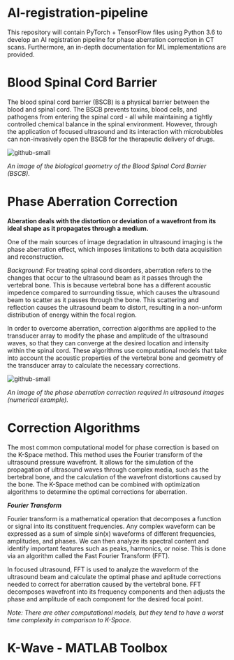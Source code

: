 # AI-registration-pipeline
This repository will contain PyTorch + TensorFlow files using Python 3.6 to develop an AI registration pipeline for phase aberration correction in CT scans. Furthermore, an in-depth documentation for ML implementations are provided.

# Blood Spinal Cord Barrier
The blood spinal cord barrier (BSCB) is a physical barrier between the blood and spinal cord. The BSCB prevents toxins, blood cells, and pathogens from entering the spinal cord - all while maintaining a tightly controlled chemical balance in the spinal environment. However, through the application of focused ultrasound and its interaction with microbubbles can non-invasively open the BSCB for the therapeutic delivery of drugs.

![github-small](https://user-images.githubusercontent.com/117220797/235368837-2b0dad80-95e6-48ff-90ef-b55c57c5d08b.png)

*An image of the biological geometry of the Blood Spinal Cord Barrier (BSCB).*

# Phase Aberration Correction
**Aberation deals with the distortion or deviation of a wavefront from its ideal shape as it propagates through a medium.**

One of the main sources of image degradation in ultrasound imaging is the phase aberration effect, which imposes limitations to both data acquisition and reconstruction. 

*Background*: For treating spinal cord disorders, aberration refers to the changes that occur to the ultrasound beam as it passes through the vertebral bone. This is because vertebral bone has a different acoustic impedence compared to surrounding tissue, which causes the ultrasound beam to scatter as it passes through the bone. This scattering and reflection causes the ultrasound beam to distort, resulting in a non-unform distribution of energy within the focal region. 

In order to overcome aberration, correction algorithms are applied to the transducer array to modify the phase and amplitude of the ultrasound waves, so that they can converge at the desired location and intensity within the spinal cord. These algorithms use computational models that take into account the acoustic properties of the vertebral bone and geometry of the transducer array to calculate the necessary corrections.

![github-small](https://user-images.githubusercontent.com/117220797/235369264-52d2c0d0-a6f4-437c-b176-8ed7d9a7db51.png)

*An image of the phase aberration correction required in ultrasound images (numerical example).*

# Correction Algorithms
The most common computational model for phase correction is based on the K-Space method. This method uses the Fourier transform of the ultrasound pressure wavefront. It allows for the simulation of the propagation of ultrasound waves through complex media, such as the bertebral bone, and the calculation of the wavefront distortions caused by the bone. The K-Space method can be combined with optimization algorithms to determine the optimal corrections for aberration.

***Fourier Transform***

Fourier transform is a mathematical operation that decomposes a function or signal into its constituent frequencies. Any complex waveform can be expressed as a sum of simple sin(x) waveforms of different frequencies, amplitudes, and phases. We can then analyze its spectral content and identify important features such as peaks, harmonics, or noise. This is done via an algorithm called the Fast Fourier Transform (FFT). 

In focused ultrasound, FFT is used to analyze the waveform of the ultrasound beam and calculate the optimal phase and aplitude corrections needed to correct for aberration caused by the vertebral bone. FFT decomposes wavefront into its frequency components and then adjusts the phase and amplitude of each component for the desired focal point.

*Note: There are other computational models, but they tend to have a worst time complexity in comparison to K-Space.*

# K-Wave - MATLAB Toolbox
